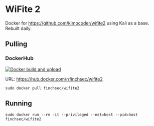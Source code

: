 # WiFite 2

Docker for https://github.com/kimocoder/wifite2 using Kali as a base. Rebuilt daily.

## Pulling

### DockerHub

[![Docker build and upload](https://github.com/FinchSec/wifite2-docker/actions/workflows/docker.yml/badge.svg?event=push)](https://github.com/FinchSec/wifite2-docker/actions/workflows/docker.yml)

URL: https://hub.docker.com/r/finchsec/wifite2

`sudo docker pull finchsec/wifite2`

## Running

`sudo docker run --rm -it --privileged --net=host --pid=host finchsec/wifite2`
